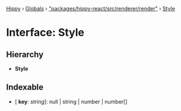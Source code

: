 [Hippy](../README.md) › [Globals](../globals.md) › ["packages/hippy-react/src/renderer/render"](../modules/_packages_hippy_react_src_renderer_render_.md) › [Style](_packages_hippy_react_src_renderer_render_.style.md)

# Interface: Style

## Hierarchy

* **Style**

## Indexable

* \[ **key**: *string*\]: null | string | number | number[]
